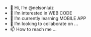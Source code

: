 - 👋 Hi, I’m @nelsonluiz
- 👀 I’m interested in WEB CODE
- 🌱 I’m currently learning  MOBILE APP
- 💞️ I’m looking to collaborate on ...
- 📫 How to reach me ...

<!---
nelsonluiz/nelsonluiz is a ✨ special ✨ repository because its `README.md` (this file) appears on your GitHub profile.
You can click the Preview link to take a look at your changes.
--->
